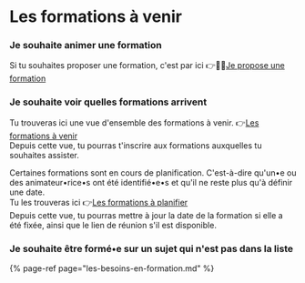 # Les formations à venir

### Je souhaite animer une formation

Si tu souhaites proposer une formation, c'est par ici 👉🧑‍🏫[Je propose une formation](https://airtable.com/shr3sH68gDOjFaLT7)

### Je souhaite voir quelles formations arrivent 

Tu trouveras ici une vue d'ensemble des formations à venir. 👉[Les formations à venir](https://airtable.com/shrjchWYvVihQzic6)  
Depuis cette vue, tu pourras t'inscrire aux formations auxquelles tu souhaites assister. 

Certaines formations sont en cours de planification. C'est-à-dire qu'un•e ou des animateur•rice•s ont été identifié•e•s et qu'il ne reste plus qu'à définir une date.   
Tu les trouveras ici  👉[Les formations à planifier](https://airtable.com/shrdwApRF2Z8TQUNB)  
Depuis cette vue, tu pourras mettre à jour la date de la formation si elle a été fixée, ainsi que le lien de réunion s'il est disponible. 

### Je souhaite être formé•e sur un sujet qui n'est pas dans la liste

{% page-ref page="les-besoins-en-formation.md" %}

